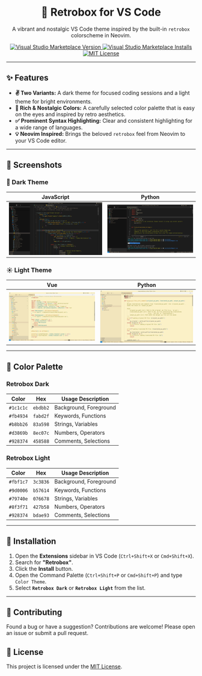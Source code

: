 <h1 align="center">🎨 Retrobox for VS Code</h1>

<p align="center">A vibrant and nostalgic VS Code theme inspired by the built-in <code>retrobox</code> colorscheme in Neovim.</p>

<p align="center">
  <a href="https://marketplace.visualstudio.com/items?itemName=ibrahim317.retrobox-theme">
    <img src="https://img.shields.io/visual-studio-marketplace/v/ibrahim317.retrobox-theme?style=for-the-badge&label=VS%20Marketplace&color=83a598" alt="Visual Studio Marketplace Version" />
  </a>
  <a href="https://marketplace.visualstudio.com/items?itemName=ibrahim317.retrobox-theme">
    <img src="https://img.shields.io/visual-studio-marketplace/i/ibrahim317.retrobox-theme?style=for-the-badge&color=d3869b" alt="Visual Studio Marketplace Installs" />
  </a>
  <a href="./LICENSE">
    <img src="https://img.shields.io/github/license/ibrahim317/vscode-retrobox-theme?style=for-the-badge&color=fabd2f" alt="MIT License" />
  </a>
</p>

---

## ✨ Features

-   **✌️ Two Variants:** A dark theme for focused coding sessions and a light theme for bright environments.
-   **🎨 Rich & Nostalgic Colors:** A carefully selected color palette that is easy on the eyes and inspired by retro aesthetics.
-   **✅ Prominent Syntax Highlighting:** Clear and consistent highlighting for a wide range of languages.
-   **💡 Neovim Inspired:** Brings the beloved `retrobox` feel from Neovim to your VS Code editor.

---

## 📸 Screenshots

### 🌙 Dark Theme

| JavaScript                               | Python                               |
| ---------------------------------------- | ------------------------------------ |
| ![JS Dark](./screenshots/dark/js.png) | ![Python Dark](./screenshots/dark/python.png) |

### ☀️ Light Theme

| Vue                                   | Python                                     |
| ------------------------------------- | ------------------------------------------ |
| ![Vue Light](./screenshots/light/vue.png) | ![Python Light](./screenshots/light/python.png) |

---

## 🎨 Color Palette

### Retrobox Dark

| Color   | Hex       | Usage Description      |
| ------- | --------- | ---------------------- |
| `#1c1c1c` | `ebdbb2`  | Background, Foreground |
| `#fb4934` | `fabd2f`  | Keywords, Functions    |
| `#b8bb26` | `83a598`  | Strings, Variables     |
| `#d3869b` | `8ec07c`  | Numbers, Operators     |
| `#928374` | `458588`  | Comments, Selections   |

### Retrobox Light

| Color   | Hex       | Usage Description      |
| ------- | --------- | ---------------------- |
| `#fbf1c7` | `3c3836`  | Background, Foreground |
| `#9d0006` | `b57614`  | Keywords, Functions    |
| `#79740e` | `076678`  | Strings, Variables     |
| `#8f3f71` | `427b58`  | Numbers, Operators     |
| `#928374` | `bdae93`  | Comments, Selections   |

---

## 🚀 Installation

1.  Open the **Extensions** sidebar in VS Code (`Ctrl+Shift+X` or `Cmd+Shift+X`).
2.  Search for **"Retrobox"**.
3.  Click the **Install** button.
4.  Open the Command Palette (`Ctrl+Shift+P` or `Cmd+Shift+P`) and type `Color Theme`.
5.  Select **`Retrobox Dark`** or **`Retrobox Light`** from the list.

---

## 💖 Contributing

Found a bug or have a suggestion? Contributions are welcome! Please open an issue or submit a pull request.

## 📜 License

This project is licensed under the [MIT License](./LICENSE).
